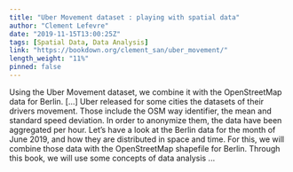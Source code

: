 ```yaml
---
title: "Uber Movement dataset : playing with spatial data"
author: "Clement Lefevre"
date: "2019-11-15T13:00:25Z"
tags: [Spatial Data, Data Analysis]
link: "https://bookdown.org/clement_san/uber_movement/"
length_weight: "11%"
pinned: false
---
```


Using the Uber Movement dataset, we combine it with the OpenStreetMap data for Berlin. [...] Uber released for some cities the datasets of their drivers movement. Those include the OSM way identifier, the mean and standard speed deviation. In order to anonymize them, the data have been aggregated per hour.
Let’s have a look at the Berlin data for the month of June 2019, and how they are distributed in space and time.
For this, we will combine those data with the OpenStreetMap shapefile for Berlin. Through this book, we will use some concepts of data analysis ...
